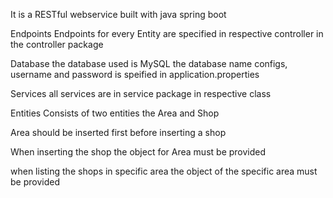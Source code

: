 It is a RESTful webservice built with java spring boot

Endpoints
Endpoints for every Entity are specified in respective controller in the controller package

Database
the database used is MySQL
the database name configs, username and password is speified in application.properties

Services
all services are in service package in respective class

Entities
Consists of two entities the Area and Shop

Area should be inserted first before inserting a shop

When inserting the shop the object for Area must be provided

when listing the shops in specific area the object of the specific area must be provided

